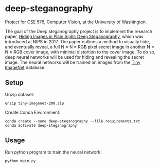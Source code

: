 # deep-steganography

Project for CSE 576, Computer Vision, at the University of Washington.

The goal of the Deep steganography project is to implement the research paper,
[Hiding Images in Plain Sight: Deep Steganography](https://papers.nips.cc/paper/2017/file/838e8afb1ca34354ac209f53d90c3a43-Paper.pdf),
which was introduced at NIPS in 2017. The paper outlines a method to visually hide, and
eventually reveal, a full N × N × RGB pixel secret image in another N × N × RGB cover image,
with minimal distortion to the cover image. To do so, deep neural networks will be used for
hiding and revealing the secret image. The neural networks will be trained on images from
the [Tiny ImageNet](http://cs231n.stanford.edu/tiny-imagenet-200.zip) database.

## Setup

Unzip dataset:
```
unzip tiny-imagenet-200.zip
```

Create Conda Environment:
```
conda create --name deep-steganography --file requirements.txt
conda activate deep-steganography
```

## Usage

Run python program to train the neural network:
```
python main.py
```
